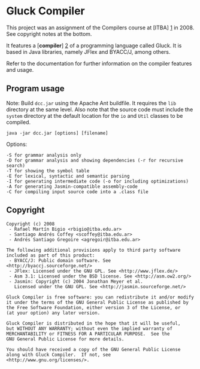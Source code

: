 Gluck Compiler
==============

This project was an assignment of the Compilers course at [ITBA] [1] in 2008. See copyright notes at the bottom.

It features a [**compiler**] [2] of a programming language called Gluck. It is based in Java libraries, namely JFlex and BYACC/J, among others.

Refer to the documentation for further information on the compiler features and usage.

  [1]: http://www.itba.edu.ar
  [2]: http://en.wikipedia.org/wiki/Compiler

Program usage
-------------

Note: Build `dcc.jar` using the Apache Ant buildfile. It requires the `lib` directory at the same level. Also note that the source code must include the `system` directory at the default location for the `io` and `Util` classes to be compiled.

    java -jar dcc.jar [options] [filename]

Options:

    -S for grammar analysis only
    -D for grammar analysis and showing dependencies (-r for recursive search)
    -T for showing the symbol table
    -E for lexical, syntactic and semantic parsing
    -I for generating intermediate code (-o for including optimizations)
    -A for generating Jasmin-compatible assembly-code
    -C for compiling input source code into a .class file

Copyright
---------

    Copyright (c) 2008
     - Rafael Martín Bigio <rbigio@itba.edu.ar>
     - Santiago Andrés Coffey <scoffey@itba.edu.ar>
     - Andrés Santiago Gregoire <agregoir@itba.edu.ar>

    The following additional provisions apply to third party software
    included as part of this product:
     - BYACC/J: Public domain software. See <http://byaccj.sourceforge.net/>
     - JFlex: Licensed under the GNU GPL. See <http://www.jflex.de/>
     - Asm 3.1: Licensed under the BSD license. See <http://asm.ow2.org/>
     - Jasmin: Copyright (c) 2004 Jonathan Meyer et al.
       Licensed under the GNU GPL. See <http://jasmin.sourceforge.net/>

    Gluck Compiler is free software: you can redistribute it and/or modify
    it under the terms of the GNU General Public License as published by
    the Free Software Foundation, either version 3 of the License, or
    (at your option) any later version.

    Gluck Compiler is distributed in the hope that it will be useful,
    but WITHOUT ANY WARRANTY; without even the implied warranty of
    MERCHANTABILITY or FITNESS FOR A PARTICULAR PURPOSE.  See the
    GNU General Public License for more details.

    You should have received a copy of the GNU General Public License
    along with Gluck Compiler.  If not, see <http://www.gnu.org/licenses/>.

